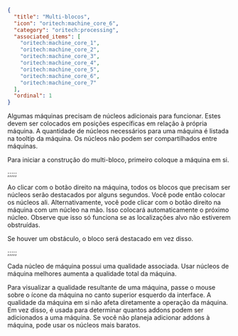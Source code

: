 ```json
{
  "title": "Multi-blocos",
  "icon": "oritech:machine_core_6",
  "category": "oritech:processing",
  "associated_items": [
    "oritech:machine_core_1",
    "oritech:machine_core_2",
    "oritech:machine_core_3",
    "oritech:machine_core_4",
    "oritech:machine_core_5",
    "oritech:machine_core_6",
    "oritech:machine_core_7"
  ],
  "ordinal": 1
}
```

Algumas máquinas precisam de núcleos adicionais para funcionar. Estes devem ser colocados em posições específicas em relação à própria máquina. A quantidade de
núcleos necessários para uma máquina é listada na tooltip da máquina. Os núcleos não podem ser compartilhados entre máquinas.

Para iniciar a construção do multi-bloco, primeiro coloque a máquina em si.

;;;;;

Ao clicar com o botão direito na máquina, todos os blocos que precisam ser núcleos serão destacados por alguns segundos. Você pode então colocar os núcleos ali. Alternativamente,
você pode clicar com o botão direito na máquina com um núcleo na mão. Isso colocará automaticamente o próximo núcleo. Observe que isso só funciona se as localizações alvo não estiverem obstruídas.

Se houver um obstáculo, o bloco será destacado em vez disso.

;;;;;

Cada núcleo de máquina possui uma qualidade associada. Usar núcleos de máquina melhores aumenta a qualidade total da máquina.

Para visualizar a qualidade resultante de uma máquina,
passe o mouse sobre o ícone da máquina no canto superior esquerdo da interface. A qualidade da máquina em si não afeta diretamente a operação da máquina. Em vez disso, é usada para determinar
quantos addons podem ser adicionados a uma máquina. Se você não planeja adicionar addons à máquina, pode usar os núcleos mais baratos.
